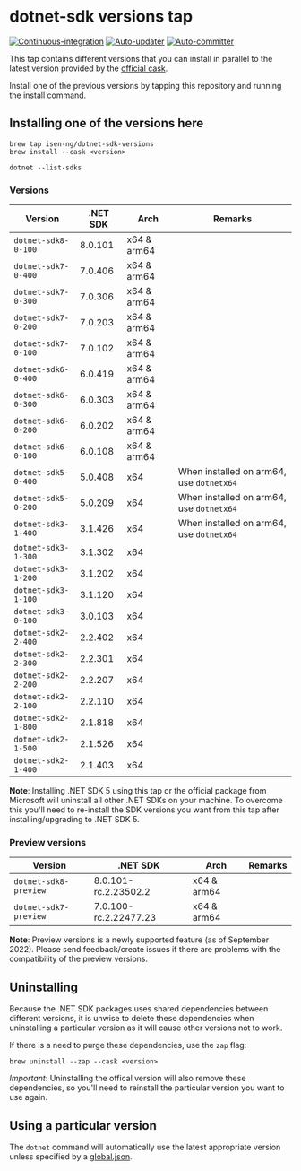 # dotnet-sdk versions tap

[![Continuous-integration](https://github.com/isen-ng/homebrew-dotnet-sdk-versions/actions/workflows/ci.yml/badge.svg)](https://github.com/isen-ng/homebrew-dotnet-sdk-versions/actions/workflows/ci.yml)
[![Auto-updater](https://github.com/isen-ng/homebrew-dotnet-sdk-versions/actions/workflows/auto-updater.yml/badge.svg)](https://github.com/isen-ng/homebrew-dotnet-sdk-versions/actions/workflows/auto-updater.yml)
[![Auto-committer](https://github.com/isen-ng/homebrew-dotnet-sdk-versions/actions/workflows/auto-commit.yml/badge.svg)](https://github.com/isen-ng/homebrew-dotnet-sdk-versions/actions/workflows/auto-commit.yml)

This tap contains different versions that you can install in parallel to the latest version provided by the
[official cask](https://github.com/Homebrew/homebrew-cask/blob/master/Casks/d/dotnet-sdk.rb).

Install one of the previous versions by tapping this repository and running the install command.


## Installing one of the versions here

```
brew tap isen-ng/dotnet-sdk-versions
brew install --cask <version>

dotnet --list-sdks
```


### Versions

| Version             | .NET SDK | Arch        | Remarks                                  |
| ------------------- | -------- | ----------- | ---------------------------------------- |
| `dotnet-sdk8-0-100` | 8.0.101  | x64 & arm64 |                                          |
| `dotnet-sdk7-0-400` | 7.0.406  | x64 & arm64 |                                          |
| `dotnet-sdk7-0-300` | 7.0.306  | x64 & arm64 |                                          |
| `dotnet-sdk7-0-200` | 7.0.203  | x64 & arm64 |                                          |
| `dotnet-sdk7-0-100` | 7.0.102  | x64 & arm64 |                                          |
| `dotnet-sdk6-0-400` | 6.0.419  | x64 & arm64 |                                          |
| `dotnet-sdk6-0-300` | 6.0.303  | x64 & arm64 |                                          |
| `dotnet-sdk6-0-200` | 6.0.202  | x64 & arm64 |                                          |
| `dotnet-sdk6-0-100` | 6.0.108  | x64 & arm64 |                                          |
| `dotnet-sdk5-0-400` | 5.0.408  | x64         | When installed on arm64, use `dotnetx64` |
| `dotnet-sdk5-0-200` | 5.0.209  | x64         | When installed on arm64, use `dotnetx64` |
| `dotnet-sdk3-1-400` | 3.1.426  | x64         | When installed on arm64, use `dotnetx64` |
| `dotnet-sdk3-1-300` | 3.1.302  | x64         |                                          |
| `dotnet-sdk3-1-200` | 3.1.202  | x64         |                                          |
| `dotnet-sdk3-1-100` | 3.1.120  | x64         |                                          |
| `dotnet-sdk3-0-100` | 3.0.103  | x64         |                                          |
| `dotnet-sdk2-2-400` | 2.2.402  | x64         |                                          |
| `dotnet-sdk2-2-300` | 2.2.301  | x64         |                                          |
| `dotnet-sdk2-2-200` | 2.2.207  | x64         |                                          |
| `dotnet-sdk2-2-100` | 2.2.110  | x64         |                                          |
| `dotnet-sdk2-1-800` | 2.1.818  | x64         |                                          |
| `dotnet-sdk2-1-500` | 2.1.526  | x64         |                                          |
| `dotnet-sdk2-1-400` | 2.1.403  | x64         |                                          |

**Note**: Installing .NET SDK 5 using this tap or the official package from Microsoft will uninstall all other
.NET SDKs on your machine. To overcome this you'll need to re-install the SDK versions you want from this tap
after installing/upgrading to .NET SDK 5.


### Preview versions

| Version               | .NET SDK              | Arch        | Remarks |
| --------------------- | --------------------- | ----------- | ------- |
| `dotnet-sdk8-preview` | 8.0.101-rc.2.23502.2  | x64 & arm64 |         |
| `dotnet-sdk7-preview` | 7.0.100-rc.2.22477.23 | x64 & arm64 |         |

**Note**: Preview versions is a newly supported feature (as of September 2022). Please send feedback/create issues
if there are problems with the compatibility of the preview versions.


## Uninstalling

Because the .NET SDK packages uses shared dependencies between different versions, it is unwise to delete these
dependencies when uninstalling a particular version as it will cause other versions not to work.

If there is a need to purge these dependencies, use the `zap` flag:

```
brew uninstall --zap --cask <version>
```

*Important*: Uninstalling the offical version will also remove these dependencies, so you'll need to reinstall the
particular version you want to use again.


## Using a particular version

The `dotnet` command will automatically use the latest appropriate version unless specified by a
[global.json](https://docs.microsoft.com/en-us/dotnet/core/tools/global-json).
